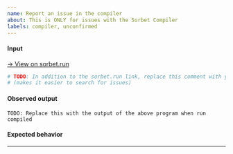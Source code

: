 ```yaml
---
name: Report an issue in the compiler
about: This is ONLY for issues with the Sorbet Compiler
labels: compiler, unconfirmed
---
```


<!--

The Sorbet Compiler is largely a Stripe-internal experiment as of now. The
Sorbet team makes no promises about whether or when we will respond to reported
issues in the Sorbet Compiler.

To make filling out this form faster:

1. Create a program showing the bug on https://sorbet.run
2. Find the "Examples ..." button in the top right
3. Click "Create issue with example" in the dropdown menu

This will pre-populate most of the form below.

-->

#### Input

[→ View on sorbet.run](TODO_replace_this_with_your_sorbet_run_link)

```ruby
# TODO: In addition to the sorbet.run link, replace this comment with your code
# (makes it easier to search for issues)
```

#### Observed output

```
TODO: Replace this with the output of the above program when run compiled
```


#### Expected behavior

<!-- TODO: Briefly explain what the expected behavior should be on this example. -->

- - -

<!-- TODO: If there is any additional information you'd like to include, include it here. -->

